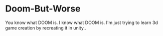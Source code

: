 # Doom-But-Worse
You know what DOOM is. I know what DOOM is. I'm just trying to learn 3d game creation by recreating it in unity..
